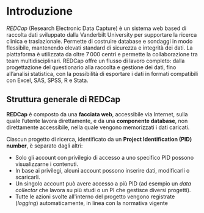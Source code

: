 # Introduzione
*REDCap* (Research Electronic Data Capture) è un sistema web based di raccolta dati sviluppato dalla Vanderbilt University per supportare la ricerca clinica e traslazionale. Permette di costruire database e sondaggi in modo flessibile, mantenendo elevati standard di sicurezza e integrità dei dati.  La piattaforma è utilizzata da oltre 7 000 centri e permette la collaborazione tra team multidisciplinari.  REDCap offre un flusso di lavoro completo: dalla progettazione del questionario alla raccolta e gestione dei dati, fino all’analisi statistica, con la possibilità di esportare i dati in formati compatibili con Excel, SAS, SPSS, R e Stata.

## Struttura generale di REDCap

**REDCap** è composto da una **facciata web**, accessibile via Internet, sulla quale l’utente lavora direttamente, e da una **componente database**, non direttamente accessibile, nella quale vengono memorizzati i dati caricati.  

Ciascun progetto di ricerca, identificato da un **Project Identification (PID) number**, è separato dagli altri:  
- Solo gli account con privilegio di accesso a uno specifico PID possono visualizzarne i contenuti.  
- In base ai privilegi, alcuni account possono inserire dati, modificarli o scaricarli.  
- Un singolo account può avere accesso a più PID (ad esempio un *data collector* che lavora su più studi o un PI che gestisce diversi progetti).
- Tutte le azioni svolte all'interno del progetto vengono registrate (*logging*) automaticamente, in linea con la normativa vigente 





